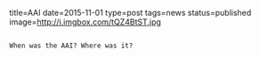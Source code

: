 title=AAI
date=2015-11-01
type=post
tags=news
status=published
image=http://i.imgbox.com/tQZ4BtST.jpg
~~~~~~

When was the AAI? Where was it?